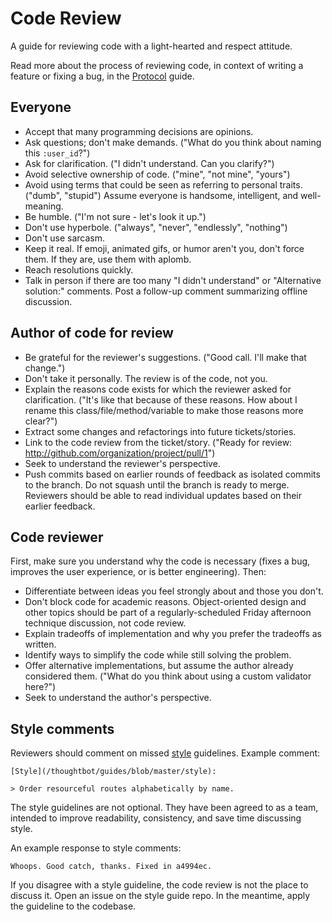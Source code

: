 Code Review
===========

A guide for reviewing code with a light-hearted and respect attitude.

Read more about the process of reviewing code, in context of writing a feature
or fixing a bug, in the [Protocol](/thoughtbot/guides/blob/master/protocol)
guide.

Everyone
--------

* Accept that many programming decisions are opinions.
* Ask questions; don't make demands. ("What do you think about naming this
  `:user_id`?")
* Ask for clarification. ("I didn't understand. Can you clarify?")
* Avoid selective ownership of code. ("mine", "not mine", "yours")
* Avoid using terms that could be seen as referring to personal traits. ("dumb",
  "stupid") Assume everyone is handsome, intelligent, and well-meaning.
* Be humble. ("I'm not sure - let's look it up.")
* Don't use hyperbole. ("always", "never", "endlessly", "nothing")
* Don't use sarcasm.
* Keep it real. If emoji, animated gifs, or humor aren't you, don't force them.
  If they are, use them with aplomb.
* Reach resolutions quickly.
* Talk in person if there are too many "I didn't understand" or "Alternative
  solution:" comments. Post a follow-up comment summarizing offline discussion.

Author of code for review
-------------------------

* Be grateful for the reviewer's suggestions. ("Good call. I'll make that
  change.")
* Don't take it personally. The review is of the code, not you.
* Explain the reasons code exists for which the reviewer asked for
  clarification. ("It's like that because of these reasons. How about I rename
  this class/file/method/variable to make those reasons more clear?")
* Extract some changes and refactorings into future tickets/stories.
* Link to the code review from the ticket/story. ("Ready for review:
  http://github.com/organization/project/pull/1")
* Seek to understand the reviewer's perspective.
* Push commits based on earlier rounds of feedback as isolated commits to the
  branch. Do not squash until the branch is ready to merge. Reviewers should be
  able to read individual updates based on their earlier feedback.

Code reviewer
-------------

First, make sure you understand why the code is necessary (fixes a bug, improves
the user experience, or is better engineering). Then:

* Differentiate between ideas you feel strongly about and those you don't.
* Don't block code for academic reasons. Object-oriented design and other topics
  should be part of a regularly-scheduled Friday afternoon technique discussion,
  not code review.
* Explain tradeoffs of implementation and why you prefer the tradeoffs as
  written.
* Identify ways to simplify the code while still solving the problem.
* Offer alternative implementations, but assume the author already considered
  them. ("What do you think about using a custom validator here?")
* Seek to understand the author's perspective.

Style comments
--------------

Reviewers should comment on missed [style](/thoughtbot/guides/blob/master/style)
guidelines. Example comment:

    [Style](/thoughtbot/guides/blob/master/style):

    > Order resourceful routes alphabetically by name.

The style guidelines are not optional. They have been agreed to as a team,
intended to improve readability, consistency, and save time discussing style.

An example response to style comments:

    Whoops. Good catch, thanks. Fixed in a4994ec.

If you disagree with a style guideline, the code review is not the place to
discuss it. Open an issue on the style guide repo. In the meantime, apply the
guideline to the codebase.
